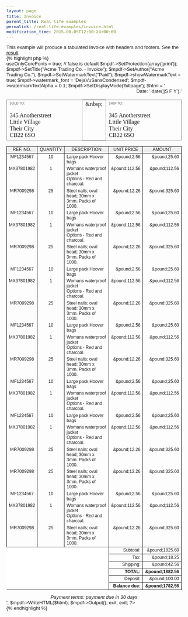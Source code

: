 ```yaml
---
layout: page
title: Invoice
parent_title: Real life examples
permalink: /real-life-examples/invoice.html
modification_time: 2015-08-05T12:00:24+00:00
---
```




<p>This example will produce a tabulated Invoice with headers and footers. See the <a href="files/docs/example_invoice.pdf">result</a>.</p>

{% highlight php %}
<?php

<?php

include("../mpdf.php");

$mpdf=new mPDF('win-1252','A4','','',20,15,48,25,10,10); 

$mpdf->useOnlyCoreFonts = true;    // false is default

$mpdf->SetProtection(array('print'));

$mpdf->SetTitle("Acme Trading Co. - Invoice");

$mpdf->SetAuthor("Acme Trading Co.");

$mpdf->SetWatermarkText("Paid");

$mpdf->showWatermarkText = true;

$mpdf->watermark_font = 'DejaVuSansCondensed';

$mpdf->watermarkTextAlpha = 0.1;

$mpdf->SetDisplayMode('fullpage');

$html = '

<html>

<head>

<style>

body {font-family: sans-serif;

    font-size: 10pt;

}

p {    margin: 0pt;

}

td { vertical-align: top; }

.items td {

    border-left: 0.1mm solid #000000;

    border-right: 0.1mm solid #000000;

}

table thead td { background-color: #EEEEEE;

    text-align: center;

    border: 0.1mm solid #000000;

}

.items td.blanktotal {

    background-color: #FFFFFF;

    border: 0mm none #000000;

    border-top: 0.1mm solid #000000;

    border-right: 0.1mm solid #000000;

}

.items td.totals {

    text-align: right;

    border: 0.1mm solid #000000;

}

</style>

</head>

<body>

<!--mpdf

<htmlpageheader name="myheader">

<table width="100%"><tr>

<td width="50%" style="color:#0000BB;"><span style="font-weight: bold; font-size: 14pt;">Acme Trading Co.</span><br />123 Anystreet<br />Your City<br />GD12 4LP<br /><span style="font-size: 15pt;">&amp;#9742;</span> 01777 123 567</td>

<td width="50%" style="text-align: right;">Invoice No.<br /><span style="font-weight: bold; font-size: 12pt;">0012345</span></td>

</tr></table>

</htmlpageheader>

<htmlpagefooter name="myfooter">

<div style="border-top: 1px solid #000000; font-size: 9pt; text-align: center; padding-top: 3mm; ">

Page {PAGENO} of {nb}

</div>

</htmlpagefooter>

<sethtmlpageheader name="myheader" value="on" show-this-page="1" />

<sethtmlpagefooter name="myfooter" value="on" />

mpdf-->

<div style="text-align: right">Date: '.date('jS F Y').'</div>

<table width="100%" style="font-family: serif;" cellpadding="10">

<tr>

<td width="45%" style="border: 0.1mm solid #888888;"><span style="font-size: 7pt; color: #555555; font-family: sans;">SOLD TO:</span><br /><br />345 Anotherstreet<br />Little Village<br />Their City<br />CB22 6SO</td>

<td width="10%">&amp;nbsp;</td>

<td width="45%" style="border: 0.1mm solid #888888;"><span style="font-size: 7pt; color: #555555; font-family: sans;">SHIP TO:</span><br /><br />345 Anotherstreet<br />Little Village<br />Their City<br />CB22 6SO</td>

</tr>

</table>

<table class="items" width="100%" style="font-size: 9pt; border-collapse: collapse;" cellpadding="8">

<thead>

<tr>

<td width="15%">REF. NO.</td>

<td width="10%">QUANTITY</td>

<td width="45%">DESCRIPTION</td>

<td width="15%">UNIT PRICE</td>

<td width="15%">AMOUNT</td>

</tr>

</thead>

<tbody>

<!-- ITEMS HERE -->

<tr>

<td align="center">MF1234567</td>

<td align="center">10</td>

<td>Large pack Hoover bags</td>

<td align="right">&amp;pound;2.56</td>

<td align="right">&amp;pound;25.60</td>

</tr>

<tr>

<td align="center">MX37801982</td>

<td align="center">1</td>

<td>Womans waterproof jacket<br />Options - Red and charcoal.</td>

<td align="right">&amp;pound;112.56</td>

<td align="right">&amp;pound;112.56</td>

</tr>

<tr>

<td align="center">MR7009298</td>

<td align="center">25</td>

<td>Steel nails; oval head; 30mm x 3mm. Packs of 1000.</td>

<td align="right">&amp;pound;12.26</td>

<td align="right">&amp;pound;325.60</td>

</tr>

<tr>

<td align="center">MF1234567</td>

<td align="center">10</td>

<td>Large pack Hoover bags</td>

<td align="right">&amp;pound;2.56</td>

<td align="right">&amp;pound;25.60</td>

</tr>

<tr>

<td align="center">MX37801982</td>

<td align="center">1</td>

<td>Womans waterproof jacket<br />Options - Red and charcoal.</td>

<td align="right">&amp;pound;112.56</td>

<td align="right">&amp;pound;112.56</td>

</tr>

<tr>

<td align="center">MR7009298</td>

<td align="center">25</td>

<td>Steel nails; oval head; 30mm x 3mm. Packs of 1000.</td>

<td align="right">&amp;pound;12.26</td>

<td align="right">&amp;pound;325.60</td>

</tr>

<tr>

<td align="center">MF1234567</td>

<td align="center">10</td>

<td>Large pack Hoover bags</td>

<td align="right">&amp;pound;2.56</td>

<td align="right">&amp;pound;25.60</td>

</tr>

<tr>

<td align="center">MX37801982</td>

<td align="center">1</td>

<td>Womans waterproof jacket<br />Options - Red and charcoal.</td>

<td align="right">&amp;pound;112.56</td>

<td align="right">&amp;pound;112.56</td>

</tr>

<tr>

<td align="center">MR7009298</td>

<td align="center">25</td>

<td>Steel nails; oval head; 30mm x 3mm. Packs of 1000.</td>

<td align="right">&amp;pound;12.26</td>

<td align="right">&amp;pound;325.60</td>

</tr>

<tr>

<td align="center">MF1234567</td>

<td align="center">10</td>

<td>Large pack Hoover bags</td>

<td align="right">&amp;pound;2.56</td>

<td align="right">&amp;pound;25.60</td>

</tr>

<tr>

<td align="center">MX37801982</td>

<td align="center">1</td>

<td>Womans waterproof jacket<br />Options - Red and charcoal.</td>

<td align="right">&amp;pound;112.56</td>

<td align="right">&amp;pound;112.56</td>

</tr>

<tr>

<td align="center">MR7009298</td>

<td align="center">25</td>

<td>Steel nails; oval head; 30mm x 3mm. Packs of 1000.</td>

<td align="right">&amp;pound;12.26</td>

<td align="right">&amp;pound;325.60</td>

</tr>

<tr>

<td align="center">MF1234567</td>

<td align="center">10</td>

<td>Large pack Hoover bags</td>

<td align="right">&amp;pound;2.56</td>

<td align="right">&amp;pound;25.60</td>

</tr>

<tr>

<td align="center">MX37801982</td>

<td align="center">1</td>

<td>Womans waterproof jacket<br />Options - Red and charcoal.</td>

<td align="right">&amp;pound;112.56</td>

<td align="right">&amp;pound;112.56</td>

</tr>

<tr>

<td align="center">MF1234567</td>

<td align="center">10</td>

<td>Large pack Hoover bags</td>

<td align="right">&amp;pound;2.56</td>

<td align="right">&amp;pound;25.60</td>

</tr>

<tr>

<td align="center">MX37801982</td>

<td align="center">1</td>

<td>Womans waterproof jacket<br />Options - Red and charcoal.</td>

<td align="right">&amp;pound;112.56</td>

<td align="right">&amp;pound;112.56</td>

</tr>

<tr>

<td align="center">MR7009298</td>

<td align="center">25</td>

<td>Steel nails; oval head; 30mm x 3mm. Packs of 1000.</td>

<td align="right">&amp;pound;12.26</td>

<td align="right">&amp;pound;325.60</td>

</tr>

<tr>

<td align="center">MR7009298</td>

<td align="center">25</td>

<td>Steel nails; oval head; 30mm x 3mm. Packs of 1000.</td>

<td align="right">&amp;pound;12.26</td>

<td align="right">&amp;pound;325.60</td>

</tr>

<tr>

<td align="center">MF1234567</td>

<td align="center">10</td>

<td>Large pack Hoover bags</td>

<td align="right">&amp;pound;2.56</td>

<td align="right">&amp;pound;25.60</td>

</tr>

<tr>

<td align="center">MX37801982</td>

<td align="center">1</td>

<td>Womans waterproof jacket<br />Options - Red and charcoal.</td>

<td align="right">&amp;pound;112.56</td>

<td align="right">&amp;pound;112.56</td>

</tr>

<tr>

<td align="center">MR7009298</td>

<td align="center">25</td>

<td>Steel nails; oval head; 30mm x 3mm. Packs of 1000.</td>

<td align="right">&amp;pound;12.26</td>

<td align="right">&amp;pound;325.60</td>

</tr>

<!-- END ITEMS HERE -->

<tr>

<td class="blanktotal" colspan="3" rowspan="6"></td>

<td class="totals">Subtotal:</td>

<td class="totals">&amp;pound;1825.60</td>

</tr>

<tr>

<td class="totals">Tax:</td>

<td class="totals">&amp;pound;18.25</td>

</tr>

<tr>

<td class="totals">Shipping:</td>

<td class="totals">&amp;pound;42.56</td>

</tr>

<tr>

<td class="totals"><b>TOTAL:</b></td>

<td class="totals"><b>&amp;pound;1882.56</b></td>

</tr>

<tr>

<td class="totals">Deposit:</td>

<td class="totals">&amp;pound;100.00</td>

</tr>

<tr>

<td class="totals"><b>Balance due:</b></td>

<td class="totals"><b>&amp;pound;1782.56</b></td>

</tr>

</tbody>

</table>

<div style="text-align: center; font-style: italic;">Payment terms: payment due in 30 days</div>

</body>

</html>

';

$mpdf->WriteHTML($html);

$mpdf->Output(); exit;

exit;

?>
{% endhighlight %}

<p>&nbsp;</p>
